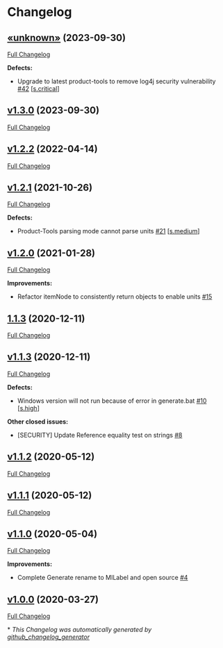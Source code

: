 # Changelog

## [«unknown»](https://github.com/NASA-PDS/mi-label/tree/«unknown») (2023-09-30)

[Full Changelog](https://github.com/NASA-PDS/mi-label/compare/v1.3.0...«unknown»)

**Defects:**

- Upgrade to latest product-tools to remove log4j security vulnerability [\#42](https://github.com/NASA-PDS/mi-label/issues/42) [[s.critical](https://github.com/NASA-PDS/mi-label/labels/s.critical)]

## [v1.3.0](https://github.com/NASA-PDS/mi-label/tree/v1.3.0) (2023-09-30)

[Full Changelog](https://github.com/NASA-PDS/mi-label/compare/v1.2.2...v1.3.0)

## [v1.2.2](https://github.com/NASA-PDS/mi-label/tree/v1.2.2) (2022-04-14)

[Full Changelog](https://github.com/NASA-PDS/mi-label/compare/v1.2.1...v1.2.2)

## [v1.2.1](https://github.com/NASA-PDS/mi-label/tree/v1.2.1) (2021-10-26)

[Full Changelog](https://github.com/NASA-PDS/mi-label/compare/v1.2.0...v1.2.1)

**Defects:**

- Product-Tools parsing mode cannot parse units [\#21](https://github.com/NASA-PDS/mi-label/issues/21) [[s.medium](https://github.com/NASA-PDS/mi-label/labels/s.medium)]

## [v1.2.0](https://github.com/NASA-PDS/mi-label/tree/v1.2.0) (2021-01-28)

[Full Changelog](https://github.com/NASA-PDS/mi-label/compare/1.1.3...v1.2.0)

**Improvements:**

- Refactor itemNode to consistently return objects to enable units [\#15](https://github.com/NASA-PDS/mi-label/issues/15)

## [1.1.3](https://github.com/NASA-PDS/mi-label/tree/1.1.3) (2020-12-11)

[Full Changelog](https://github.com/NASA-PDS/mi-label/compare/v1.1.3...1.1.3)

## [v1.1.3](https://github.com/NASA-PDS/mi-label/tree/v1.1.3) (2020-12-11)

[Full Changelog](https://github.com/NASA-PDS/mi-label/compare/v1.1.2...v1.1.3)

**Defects:**

- Windows version will not run because of error in generate.bat [\#10](https://github.com/NASA-PDS/mi-label/issues/10) [[s.high](https://github.com/NASA-PDS/mi-label/labels/s.high)]

**Other closed issues:**

- \[SECURITY\] Update Reference equality test on strings [\#8](https://github.com/NASA-PDS/mi-label/issues/8)

## [v1.1.2](https://github.com/NASA-PDS/mi-label/tree/v1.1.2) (2020-05-12)

[Full Changelog](https://github.com/NASA-PDS/mi-label/compare/v1.1.1...v1.1.2)

## [v1.1.1](https://github.com/NASA-PDS/mi-label/tree/v1.1.1) (2020-05-12)

[Full Changelog](https://github.com/NASA-PDS/mi-label/compare/v1.1.0...v1.1.1)

## [v1.1.0](https://github.com/NASA-PDS/mi-label/tree/v1.1.0) (2020-05-04)

[Full Changelog](https://github.com/NASA-PDS/mi-label/compare/v1.0.0...v1.1.0)

**Improvements:**

- Complete Generate rename to MILabel and open source [\#4](https://github.com/NASA-PDS/mi-label/issues/4)

## [v1.0.0](https://github.com/NASA-PDS/mi-label/tree/v1.0.0) (2020-03-27)

[Full Changelog](https://github.com/NASA-PDS/mi-label/compare/6b9b829e9965ce053b425ca3334e9e0341847627...v1.0.0)



\* *This Changelog was automatically generated by [github_changelog_generator](https://github.com/github-changelog-generator/github-changelog-generator)*
